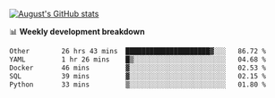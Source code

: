 
[![August's GitHub stats](https://github-readme-stats.vercel.app/api?username=zou-weidong&show_icons=true&theme=radical)](https://github.com/zou-weidong)


📊 **Weekly development breakdown**
<!--START_SECTION:waka-->

```txt
Other        26 hrs 43 mins  █████████████████████▓░░░   86.72 %
YAML         1 hr 26 mins    █▒░░░░░░░░░░░░░░░░░░░░░░░   04.68 %
Docker       46 mins         ▓░░░░░░░░░░░░░░░░░░░░░░░░   02.53 %
SQL          39 mins         ▓░░░░░░░░░░░░░░░░░░░░░░░░   02.15 %
Python       33 mins         ▒░░░░░░░░░░░░░░░░░░░░░░░░   01.80 %
```

<!--END_SECTION:waka-->
